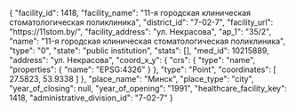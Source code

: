 {
    "facility_id": 1418,
    "facility_name": "11-я городская клиническая стоматологическая поликлиника",
    "district_id": "7-02-7",
    "facility_url": "https:\/\/11stom.by\/",
    "facility_address": "ул. Некрасова",
    "ap_1": "35\/2",
    "name": "11-я городская клиническая стоматологическая поликлиника",
    "type": "0",
    "state": "public institution",
    "stats": [],
    "med_id": 10215889,
    "address": "ул. Некрасова",
    "coord_x_y": {
        "crs": {
            "type": "name",
            "properties": {
                "name": "EPSG:4326"
            }
        },
        "type": "Point",
        "coordinates": [
            27.5823,
            53.9338
        ]
    },
    "place_name": "Минск",
    "place_type": "city",
    "year_of_closing": null,
    "year_of_opening": "1991",
    "healthcare_facility_key": 1418,
    "administrative_division_id": "7-02-7"
}